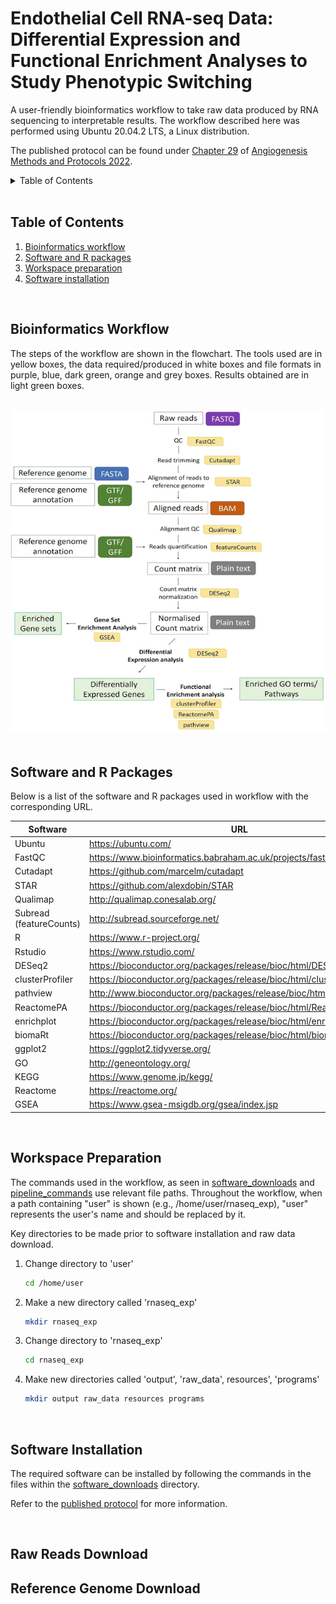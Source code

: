 # Endothelial Cell RNA-seq Data: Differential Expression and Functional Enrichment Analyses to Study Phenotypic Switching

A user-friendly bioinformatics workflow to take raw data produced by RNA sequencing to interpretable results. The workflow described here was performed using Ubuntu 20.04.2 LTS, a Linux distribution. 

The published protocol can be found under [Chapter 29](<https://doi.org/10.1007/978-1-0716-2059-5_29>) of [Angiogenesis Methods and Protocols 2022](<https://doi.org/10.1007/978-1-0716-2059-5>).


<!-- TABLE OF CONTENTS -->
<details>
  <summary>Table of Contents</summary>
  <ol>
    <li>
      <a href="https://github.com/vasc-bioinf/rnaseq_exp/blob/main/README.md#bioinformatics-workflow">Bioinformatics workflow</a>
    </li>
    <li>
      <a href="https://github.com/vasc-bioinf/rnaseq_exp/blob/main/README.md#software-and-r-packages">Software and R packages</a>
    </li>
    <li>
      <a href="https://github.com/vasc-bioinf/rnaseq_exp#workspace-preparation">Workspace preparation</a>
    </details>

<br />

## Table of Contents
<ol>
  <li>
    <a href="https://github.com/vasc-bioinf/rnaseq_exp/blob/main/README.md#bioinformatics-workflow">Bioinformatics workflow</a>
  </li>
  <li>
    <a href="https://github.com/vasc-bioinf/rnaseq_exp/blob/main/README.md#software-and-r-packages">Software and R packages</a>
  </li>
  <li>
    <a href="https://github.com/vasc-bioinf/rnaseq_exp#workspace-preparation">Workspace preparation</a>
  </li>
  <li>
    <a href="https://github.com/vasc-bioinf/rnaseq_exp#software-installation">Software installation</a>
  </ol>

<br />
  
## Bioinformatics Workflow

The steps of the workflow are shown in the flowchart. The tools used are in yellow boxes, the data required/produced in white boxes and file formats in purple, blue, dark green, orange and grey boxes. Results obtained are in light green boxes.

<br />
<div align="center">
  <img src="images/bioinformatics_workflow.png">
  </a>
</div>
<br />

## Software and R Packages

Below is a list of the software and R packages used in workflow with the corresponding URL.

<div align="center">
  
| Software | URL |
| --- | --- |
Ubuntu | https://ubuntu.com/
FastQC | https://www.bioinformatics.babraham.ac.uk/projects/fastqc/
Cutadapt | https://github.com/marcelm/cutadapt
STAR | https://github.com/alexdobin/STAR
Qualimap | http://qualimap.conesalab.org/
Subread (featureCounts) | http://subread.sourceforge.net/
R | https://www.r-project.org/
Rstudio | https://www.rstudio.com/
DESeq2 | https://bioconductor.org/packages/release/bioc/html/DESeq2.html
clusterProfiler | https://bioconductor.org/packages/release/bioc/html/clusterProfiler.html
pathview | http://www.bioconductor.org/packages/release/bioc/html/pathview.html
ReactomePA | https://bioconductor.org/packages/release/bioc/html/ReactomePA.html
enrichplot | https://bioconductor.org/packages/release/bioc/html/enrichplot.html
biomaRt | https://bioconductor.org/packages/release/bioc/html/biomaRt.html
ggplot2 | https://ggplot2.tidyverse.org/
GO | http://geneontology.org/
KEGG | https://www.genome.jp/kegg/
Reactome | https://reactome.org/
GSEA | https://www.gsea-msigdb.org/gsea/index.jsp
  
</div>
<div>
<br />

## Workspace Preparation

The commands used in the workflow, as seen in [software_downloads](software_downloads/) and [pipeline_commands](pipeline_commands/) use relevant file paths. Throughout the workflow, when a path containing "user" is shown (e.g., /home/user/rnaseq_exp), "user" represents the user's name and should be replaced by it.

Key directories to be made prior to software installation and raw data download.

1. Change directory to 'user'
   ```sh
   cd /home/user
   ```
  
2. Make a new directory called 'rnaseq_exp'
   ```sh
   mkdir rnaseq_exp
   ```

3. Change directory to 'rnaseq_exp'
   ```sh
   cd rnaseq_exp
   ```
  
4. Make new directories called 'output', 'raw_data', resources', 'programs'
   ```sh
   mkdir output raw_data resources programs
   ```
<br />

## Software Installation
The required software can be installed by following the commands in the files within the [software_downloads](software_downloads/) directory.

Refer to the [published protocol](<https://doi.org/10.1007/978-1-0716-2059-5_29>) for more information.

<br />


## Raw Reads Download

## Reference Genome Download

